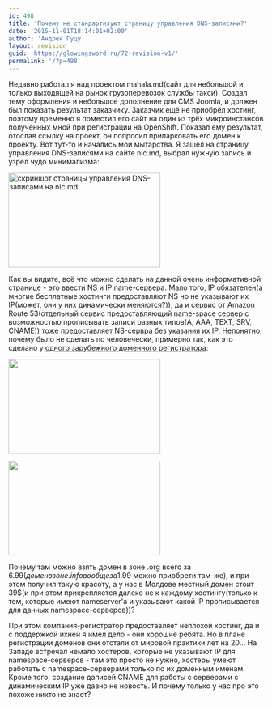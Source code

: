 ```yaml
---
id: 498
title: 'Почему не стандартизуют страницу управления DNS-записями?'
date: '2015-11-01T18:14:01+02:00'
author: 'Андрей Гуцу'
layout: revision
guid: 'https://glowingsword.ru/72-revision-v1/'
permalink: '/?p=498'
---
```


Недавно работал я над проектом mahala.md(сайт для небольшой и только выходящей на рынок грузоперевозок службы такси). Создал тему оформления и небольшое дополнение для CMS Joomla, и должен был показать результат заказчику. Заказчик ещё не приобрёл хостинг, поэтому временно я поместил его сайт на один из трёх микроинстансов полученных мной при регистрации на OpenShift. Показал ему результат, отослав ссылку на проект, он попросил припарковать его домен к проекту. Вот тут-то и начались мои мытарства. Я зашёл на страницу управления DNS-записями на сайте nic.md, выбрал нужную запись и узрел чудо минимализма:

<a href="https://glowingsword.ru/wp-content/uploads/2012/10/Screenshot-from-2012-10-12-141622.png"><img src="https://glowingsword.ru/wp-content/uploads/2012/10/Screenshot-from-2012-10-12-141622-300x187.png" alt="скриншот страницы управления DNS-записами на nic.md" title="Screenshot from 2012-10-12 14:16:22" width="300" height="187" class="aligncenter size-medium wp-image-73" /></a>

Как вы видите, всё что можно сделать на данной очень информативной странице - это ввести NS и IP name-сервера. Мало того, IP обязателен(а многие бесплатные хостинги предоставляют NS но не указывают их IP(может, они у них динамически меняются?)), да и сервис от Amazon Route 53(отдельный сервис предоставляющий name-space сервер с возможностью прописывать записи разных типов(A, AAA, TEXT, SRV, CNAME)) тоже предоставляет NS-сервра без указания их IP. Непонятно, почему было не сделать по человечески, примерно так, как это сделано у <a href="https://www.maddogdomains.com/" title="https://www.maddogdomains.com/" rel="nofollow">одного зарубежного доменного регистратора</a>:

<a href="https://glowingsword.ru/wp-content/uploads/2012/10/Screenshot-from-2012-10-12-141916.png"><img src="https://glowingsword.ru/wp-content/uploads/2012/10/Screenshot-from-2012-10-12-141916-300x187.png" alt="" title="Screenshot from 2012-10-12 14:19:16" width="300" height="187" class="aligncenter size-medium wp-image-74" /></a>

<a href="https://glowingsword.ru/wp-content/uploads/2012/10/Screenshot-from-2012-10-12-142435.png"><img src="https://glowingsword.ru/wp-content/uploads/2012/10/Screenshot-from-2012-10-12-142435-300x187.png" alt="" title="Screenshot from 2012-10-12 14:24:35" width="300" height="187" class="aligncenter size-medium wp-image-75" /></a>

 Почему там можно взять домен в зоне .org всего за $6.99(домен в зоне .info вообще за 1.99$ можно приобрети там-же), и при этом получил такую красоту, а у нас в Молдове местный домен стоит 39$(и при этом прикрепляется далеко не к каждому хостингу(только к тем, которые имеют nameserver'а и указывают какой IP прописывается для данных namespace-серверов))?

При этом компания-регистратор предоставляет неплохой хостинг, да и с поддержкой ихней я имел дело - они хорошие ребята. Но в плане регистрации доменов они отстали от мировой практики лет на 20... На Западе встречал немало хостеров, которые не указывают IP для namespace-серверов - там это просто не нужно, хостеры умеют работать с namespace-серверами только по их доменным именам. Кроме того, создание даписей CNAME для работы с серверами с динамическим IP уже давно не новость. И почему только у нас про это похоже никто не знает?  
